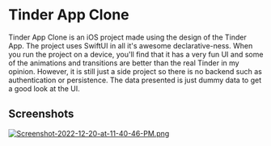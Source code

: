 
# Tinder App Clone

Tinder App Clone is an iOS project made using the design of the Tinder App. The project uses SwiftUI in all it's awesome declarative-ness. 
When you run the project on a device, you'll find that it has a very fun UI and some of the animations and transitions are better 
than the real Tinder in my opinion. However, it is still just a side project so there is no backend such as authentication or persistence.
The data presented is just dummy data to get a good look at the UI.


## Screenshots

[![Screenshot-2022-12-20-at-11-40-46-PM.png](https://i.postimg.cc/Dznk423y/Screenshot-2022-12-20-at-11-40-46-PM.png)](https://postimg.cc/fV2g6Qb6)
